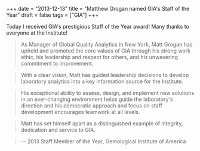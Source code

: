 +++
date = "2013-12-13"
title = "Matthew Grogan named GIA's Staff of the Year"
draft = false
tags = ["GIA"]
+++

Today I received GIA's prestigious Staff of the Year award! Many thanks to everyone at the Institute!

> As Manager of Global Quality Analytics in New York, Matt Grogan has upheld and promoted the core values of GIA through his strong work ethic, his leadership and respect for others, and his unwavering commitment to improvement.

> With a clear vision, Matt has guided leadership decisions to develop laboratory analytics into a key information source for the Institute.

> His exceptional ability to assess, design, and implement new solutions in an ever-changing environment helps guide the laboratory's direction and his democratic approach and focus on staff development encourages teamwork at all levels.

> Matt has set himself apart as a distinguished example of integrity, dedication and service to GIA.

> -- 2013 Staff Member of the Year, Gemological Institute of America

